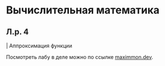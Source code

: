 # Вычислительная математика
## Л.р. 4
| Аппроксимация функции

Посмотреть лабу в деле можно по ссылке 
[maximmon.dev](https://comp-math-lab-4.itmo.maximmon.dev).